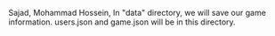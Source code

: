 Sajad, Mohammad Hossein,
In "data" directory, we will save our game information.
users.json and game.json will be in this directory.
